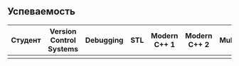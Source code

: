 ## Успеваемость

 Студент | Version Control Systems | Debugging | STL | Modern C++ 1 | Modern C++ 2 | Multithreading | Python | Сумма
---------|-------------------------|-----------|-----|--------------|--------------|----------------|--------|-------
		 |                         |           |     |              |              |                |        |       
